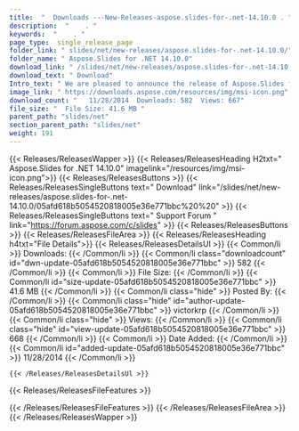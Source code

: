 ```yaml
---
title:  "  Downloads ---New-Releases-aspose.slides-for-.net-14.10.0 . " 
description:  "    . " 
keywords:  "    . " 
page_type:  single_release_page
folder_link: " slides/net/new-releases/aspose.slides-for-.net-14.10.0/"
folder_name: " Aspose.Slides for .NET 14.10.0"
download_link: " /slides/net/new-releases/aspose.slides-for-.net-14.10.0/05afd618b5054520818005e36e771bbc"
download_text: " Download"
Intro_text: " We are pleased to announce the release of Aspose.Slides for .NET 14.10.0. This r..."
image_link: " https://downloads.aspose.com/resources/img/msi-icon.png"
download_count: "   11/28/2014  Downloads: 582  Views: 667"
file_size: "  File Size: 41.6 MB "
parent_path: "slides/net"
section_parent_path: "slides/net"
weight: 191 
---
```


{{< Releases/ReleasesWapper >}}
  {{< Releases/ReleasesHeading H2txt=" Aspose.Slides for .NET 14.10.0" imagelink="/resources/img/msi-icon.png">}}
  {{< Releases/ReleasesButtons >}}
    {{< Releases/ReleasesSingleButtons text=" Download" link="/slides/net/new-releases/aspose.slides-for-.net-14.10.0/05afd618b5054520818005e36e771bbc%20%20" >}}
    {{< Releases/ReleasesSingleButtons text=" Support Forum " link="https://forum.aspose.com/c/slides" >}}
  {{< Releases/ReleasesButtons >}}
  {{< Releases/ReleasesFileArea >}}
    {{< Releases/ReleasesHeading h4txt="File Details">}}
    {{< Releases/ReleasesDetailsUl >}}
            {{< Common/li  >}} Downloads: {{< /Common/li >}} 
      {{< Common/li class="downloadcount" id="dwn-update-05afd618b5054520818005e36e771bbc" >}} 582 {{< /Common/li >}} 
      {{< Common/li  >}} File Size: {{< /Common/li >}} 
      {{< Common/li id="size-update-05afd618b5054520818005e36e771bbc" >}} 41.6 MB {{< /Common/li >}} 
      {{< Common/li  class="hide" >}} Posted By: {{< /Common/li >}} 
      {{< Common/li class="hide" id="author-update-05afd618b5054520818005e36e771bbc" >}} victorkrp {{< /Common/li >}} 
      {{< Common/li class="hide"  >}} Views: {{< /Common/li >}} 
      {{< Common/li class="hide" id="view-update-05afd618b5054520818005e36e771bbc" >}} 668 {{< /Common/li >}} 
      {{< Common/li  >}} Date Added: {{< /Common/li >}} 
      {{< Common/li id="added-update-05afd618b5054520818005e36e771bbc" >}} 11/28/2014 {{< /Common/li >}} 

    {{< /Releases/ReleasesDetailsUl >}}

  {{< Releases/ReleasesFileFeatures >}}
      
  {{< /Releases/ReleasesFileFeatures >}}
 {{< /Releases/ReleasesFileArea >}}
{{< /Releases/ReleasesWapper >}}


